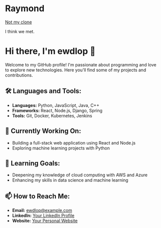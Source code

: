 # Raymond

[Not my clone](https://chatgpt.com/c/6771249a-15a0-8012-bdf4-c630cc7eb61f)

I think we met.

# Hi there, I'm ewdlop 👋

Welcome to my GitHub profile! I'm passionate about programming and love to explore new technologies. Here you'll find some of my projects and contributions.

## 🛠️ Languages and Tools:

- **Languages:** Python, JavaScript, Java, C++
- **Frameworks:** React, Node.js, Django, Spring
- **Tools:** Git, Docker, Kubernetes, Jenkins

## 🔭 Currently Working On:

- Building a full-stack web application using React and Node.js
- Exploring machine learning projects with Python

## 🌱 Learning Goals:

- Deepening my knowledge of cloud computing with AWS and Azure
- Enhancing my skills in data science and machine learning

## 📫 How to Reach Me:

- **Email:** ewdlop@example.com
- **LinkedIn:** [Your LinkedIn Profile](https://www.linkedin.com/in/ewdlop)
- **Website:** [Your Personal Website](https://www.yourwebsite.com)

##
